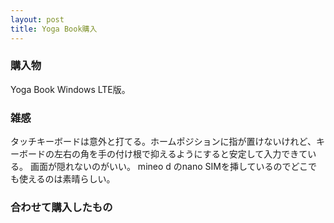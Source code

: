```yaml
---
layout: post
title: Yoga Book購入
---
```

### 購入物
Yoga Book Windows LTE版。

### 雑感
タッチキーボードは意外と打てる。ホームポジションに指が置けないけれど、キーボードの左右の角を手の付け根で抑えるようにすると安定して入力できている。
画面が隠れないのがいい。
mineo d のnano SIMを挿しているのでどこでも使えるのは素晴らしい。

### 合わせて購入したもの


